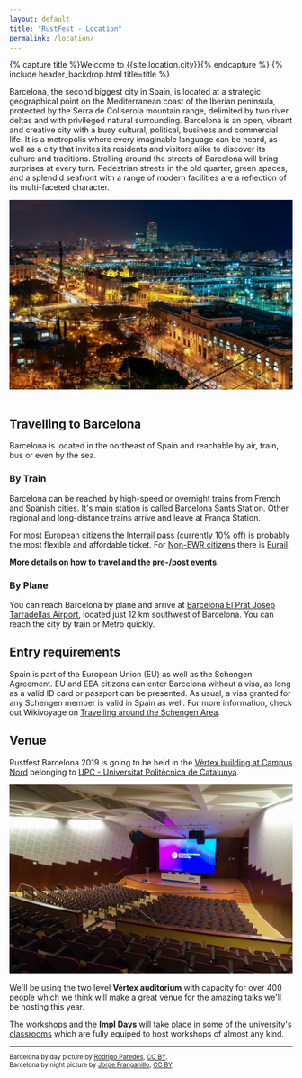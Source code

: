 ```yaml
---
layout: default
title: "RustFest - Location"
permalink: /location/
---
```


{% capture title %}Welcome to {{site.location.city}}{% endcapture %}
{% include header_backdrop.html title=title %}

<section markdown="1">

Barcelona, the second biggest city in Spain, is located at a strategic
geographical point on the Mediterranean coast of the Iberian peninsula,
protected by the Serra de Collserola mountain range, delimited by two river
deltas and with privileged natural surrounding. Barcelona is an open, vibrant
and creative city with a busy cultural, political, business and commercial
life. It is a metropolis where every imaginable language can be heard, as well
as a city that invites its residents and visitors alike to discover its culture
and traditions. Strolling around the streets of Barcelona will bring surprises
at every turn. Pedestrian streets in the old quarter, green spaces, and a
splendid seafront with a range of modern facilities are a reflection of its
multi-faceted character.

</section>

<section class="img-grid">
    <img src="/assets/barcelona-night.jpg" alt="Barcelona by Night">
</section>
<br/>
<section markdown="1">

## Travelling to Barcelona

Barcelona is located in the northeast of Spain and reachable by air, train, bus or even by the sea.

### By Train

Barcelona can be reached by high-speed or overnight trains from French and Spanish cities.
It's main station is called Barcelona Sants Station.
Other regional and long-distance trains arrive and leave at França Station.

For most European citizens [the Interrail pass (currently 10% off)](https://www.interrail.eu/en/autumn-sale/global-pass) is probably the most flexible and affordable ticket.
For [Non-EWR citizens](https://www.interrail.eu/en/help/ordering-pass/do-i-need-interrail-or-eurail-pass) there is [Eurail](https://www.eurail.com/en/eurail-passes/global-pass).

**More details on [how to travel](https://blog.rustfest.eu/pre-post-events-sustainable-trains) and the [pre-/post events](/pre_post_conf_events/).**

<script src="https://embed.github.com/view/geojson/RustFestEU/barcelona.rustfest.eu/pre-post-events/train-map.geojson"></script>

### By Plane

You can reach Barcelona by plane and arrive at [Barcelona El Prat Josep Tarradellas Airport](https://www.aeropuertobarcelona-elprat.com/ingl/index.html), located just 12 km southwest of Barcelona.
You can reach the city by train or Metro quickly.

## Entry requirements

Spain is part of the European Union (EU) as well as the Schengen Agreement.
EU and EEA citizens can enter Barcelona without a visa, as long as a valid ID card or passport can be presented.
As usual, a visa granted for any Schengen member is valid in Spain as well.
For more information, check out Wikivoyage on [Travelling around the Schengen Area](https://en.wikivoyage.org/wiki/Travelling_around_the_Schengen_Area).

## Venue

Rustfest Barcelona 2019 is going to be held in the [Vèrtex building at Campus Nord](https://www.upc.edu/campusnord/ca/espais/auditori)
belonging to [UPC - Universitat Politècnica de Catalunya](https://www.upc.edu/en).

![Vèrtex Auditorium](/assets/barcelona-vx_auditori.jpg)

We'll be using the two level **Vèrtex auditorium** with capacity for over 400 people which we think will make a great venue for the amazing talks we'll be hosting this year.

The workshops and the **Impl Days** will take place in some of the [university's classrooms](https://www.upc.edu/campusnord/ca/espais/aules-vertex) which are fully equiped to host workshops of almost any kind.

</section>

<section markdown="1" style="font-size: 0.8em">

---

Barcelona by day picture by [Rodrigo Paredes](https://www.flickr.com/photos/rodrigoparedes/),
[CC BY](https://creativecommons.org/licenses/by/2.0/).
<br>
Barcelona by night picture by [Jorge Franganillo](https://www.flickr.com/photos/franganillo/),
[CC BY](https://creativecommons.org/licenses/by/2.0/).

</section>
